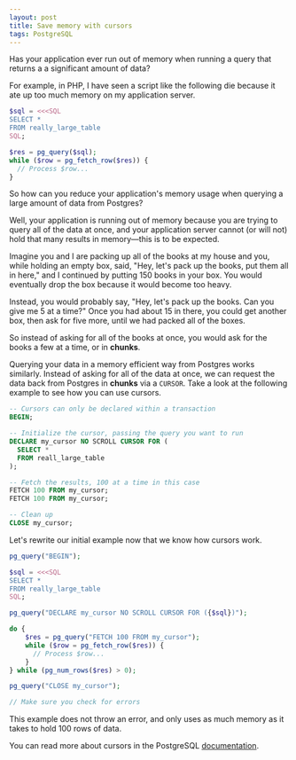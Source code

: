 ```yaml
---
layout: post
title: Save memory with cursors
tags: PostgreSQL
---
```


Has your application ever run out of memory when running a query that returns a
a significant amount of data?

For example, in PHP, I have seen a script like the following die because it ate
up too much memory on my application server.

```php
$sql = <<<SQL
SELECT *
FROM really_large_table
SQL;

$res = pg_query($sql);
while ($row = pg_fetch_row($res)) {
  // Process $row...
}
```

So how can you reduce your application's memory usage when querying a large
amount of data from Postgres?

Well, your application is running out of memory because you are trying to query
all of the data at once, and your application server cannot (or will not) hold
that many results in memory—this is to be expected.

Imagine you and I are packing up all of the books at my house and you, while
holding an empty box, said, "Hey, let's pack up the books, put them all in
here," and I continued by putting 150 books in your box. You would eventually
drop the box because it would become too heavy.

Instead, you would probably say, "Hey, let's pack up the books. Can you give me
5 at a time?" Once you had about 15 in there, you could get another box,
then ask for five more, until we had packed all of the boxes.

So instead of asking for all of the books at once, you would ask for the books a
few at a time, or in **chunks**.

Querying your data in a memory efficient way from Postgres works similarly.
Instead of asking for all of the data at once, we can request the data back from
Postgres in **chunks** via a `CURSOR`. Take a look at the following example to
see how you can use cursors.

```sql
-- Cursors can only be declared within a transaction
BEGIN;

-- Initialize the cursor, passing the query you want to run
DECLARE my_cursor NO SCROLL CURSOR FOR (
  SELECT *
  FROM reall_large_table
);

-- Fetch the results, 100 at a time in this case
FETCH 100 FROM my_cursor;
FETCH 100 FROM my_cursor;

-- Clean up
CLOSE my_cursor;
```

Let's rewrite our initial example now that we know how cursors work.

```php
pg_query("BEGIN");

$sql = <<<SQL
SELECT *
FROM really_large_table
SQL;

pg_query("DECLARE my_cursor NO SCROLL CURSOR FOR ({$sql})");

do {
    $res = pg_query("FETCH 100 FROM my_cursor");
    while ($row = pg_fetch_row($res)) {
      // Process $row...
    }
} while (pg_num_rows($res) > 0);

pg_query("CLOSE my_cursor");

// Make sure you check for errors
```

This example does not throw an error, and only uses as much memory as it takes
to hold 100 rows of data.

You can read more about cursors in the PostgreSQL
[documentation](https://www.postgresql.org/docs/current/static/sql-declare.html).
